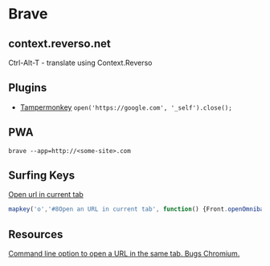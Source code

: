 # Brave

## context.reverso.net

Ctrl-Alt-T - translate using Context.Reverso

## Plugins

  * [Tampermonkey](https://www.tampermonkey.net/)
    `open('https://google.com', '_self').close();`

## PWA

```shell
brave --app=http://<some-site>.com
```

## Surfing Keys

[Open url in current tab](https://github.com/brookhong/Surfingkeys/issues/68)

```javascript
mapkey('o','#8Open an URL in current tab', function() {Front.openOmnibar({type: "URLs", extra: "getTopSites", tabbed: false});});
```

## Resources

[Command line option to open a URL in the same tab. Bugs Chromium.](https://bugs.chromium.org/p/chromium/issues/detail?id=141942)
